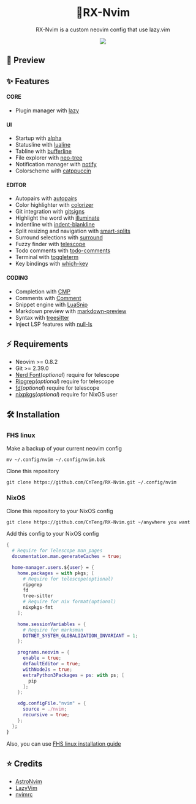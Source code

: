 <h1 align = "center">🚀RX-Nvim</h1>

<p align = "center">RX-Nvim is a custom neovim config that use lazy.vim</p>

<p align = "center">
  <a href = "https://neovim.io/">
    <img src = "https://img.shields.io/static/v1?style=for-the-badge&logo=lua&logoColor=white&label=&message=Built%20with%20Lua&color=8aadf4"/>
  </a>
</p>

## 🌟 Preview

<!-- ![startup](./assets/screenshots/startup.png) -->

## ✨ Features

#### CORE

- Plugin manager with [lazy](https://github.com/folke/lazy.nvim)

#### UI

- Startup with [alpha](https://github.com/goolord/alpha-nvim)
- Statusline with [lualine](https://github.com/nvim-lualine/lualine.nvim)
- Tabline with [bufferline](https://github.com/akinsho/bufferline.nvim)
- File explorer with [neo-tree](https://github.com/nvim-neo-tree/neo-tree.nvim)
- Notification manager with [notify](https://github.com/rcarriga/nvim-notify)
- Colorscheme with [catppuccin](https://github.com/catppuccin/nvim)

#### EDITOR

- Autopairs with [autopairs](https://github.com/windwp/nvim-autopairs)
- Color highlighter with [colorizer](https://github.com/NvChad/nvim-colorizer.lua)
- Git integration with [gitsigns](https://github.com/lewis6991/gitsigns.nvim)
- Highlight the word with [illuminate](https://github.com/RRethy/vim-illuminate)
- Indentline with [indent-blankline](https://github.com/lukas-reineke/indent-blankline.nvim)
- Split resizing and navigation with [smart-splits](https://github.com/mrjones2014/smart-splits.nvim)
- Surround selections with [surround](https://github.com/kylechui/nvim-surround)
- Fuzzy finder with [telescope](https://github.com/nvim-telescope/telescope.nvim)
- Todo comments with [todo-comments](https://github.com/folke/todo-comments.nvim)
- Terminal with [toggleterm](https://github.com/akinsho/toggleterm.nvim)
- Key bindings with [which-key](https://github.com/folke/which-key.nvim)

#### CODING

- Completion with [CMP](https://github.com/hrsh7th/nvim-cmp)
- Comments with [Comment](https://github.com/numToStr/Comment.nvim)
- Snippet engine with [LuaSnip](https://github.com/L3MON4D3/LuaSnip)
- Markdown preview with [markdown-preview](https://github.com/iamcco/markdown-preview.nvim)
- Syntax with [treesitter](https://github.com/nvim-treesitter/nvim-treesitter)
- Inject LSP features with [null-ls](https://github.com/jose-elias-alvarez/null-ls.nvim)

## ⚡ Requirements

- Neovim >= 0.8.2
- Git >= 2.39.0
- [Nerd Font](https://github.com/ryanoasis/nerd-fonts)(_optional_) require for telescope
- [Ripgrep](https://github.com/BurntSushi/ripgrep)(_optional_) require for telescope
- [fd](https://github.com/sharkdp/fd)(_optional_) require for telescope
- [nixpkgs](https://github.com/nix-community/nixpkgs-fmt)(_optional_) require for NixOS user

## 🛠 Installation

### FHS linux

Make a backup of your current neovim config

```shell
mv ~/.config/nvim ~/.config/nvim.bak
```

Clone this repository

```shell
git clone https://github.com/CnTeng/RX-Nvim.git ~/.config/nvim
```

### NixOS

Clone this repository to your NixOS config

```shell
git clone https://github.com/CnTeng/RX-Nvim.git ~/anywhere you want
```

Add this config to your NixOS config

```nix
{
  # Require for Telescope man_pages
  documentation.man.generateCaches = true;

  home-manager.users.${user} = {
    home.packages = with pkgs; [
      # Require for telescope(optional)
      ripgrep
      fd
      tree-sitter
      # Require for nix format(optional)
      nixpkgs-fmt
    ];

    home.sessionVariables = {
      # Require for marksman
      DOTNET_SYSTEM_GLOBALIZATION_INVARIANT = 1;
    };

    programs.neovim = {
      enable = true;
      defaultEditor = true;
      withNodeJs = true;
      extraPython3Packages = ps: with ps; [
        pip
      ];
    };

    xdg.configFile."nvim" = {
      source = ./nvim;
      recursive = true;
    };
  };
}
```

Also, you can use [FHS linux installation guide](#fhs-linux)

## ⭐ Credits

- [AstroNvim](https://github.com/AstroNvim/AstroNvim)
- [LazyVim](https://github.com/LazyVim/LazyVim)
- [nvimrc](https://github.com/XXiaoA/nvimrc)
